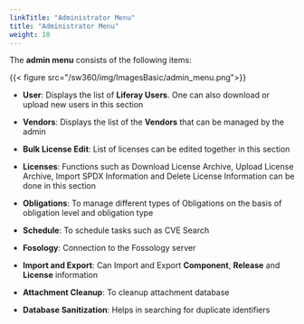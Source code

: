 ```yaml
---
linkTitle: "Administrator Menu"
title: "Administrator Menu"
weight: 10
---
```


The **admin menu** consists of the following items:

{{< figure src="/sw360/img/ImagesBasic/admin_menu.png">}}

- **User**: Displays the list of **Liferay Users**. One can also download or upload new users in this section

- **Vendors**: Displays the list of the **Vendors** that can be managed by the admin

- **Bulk License Edit**: List of licenses can be edited together in this section

- **Licenses**: Functions such as Download License Archive, Upload License Archive, Import SPDX Information and Delete License Information can be done in this section

- **Obligations**: To manage different types of Obligations on the basis of obligation level and obligation type

- **Schedule**: To schedule tasks such as CVE Search

- **Fosology**: Connection to the Fossology server

- **Import and Export**: Can Import and Export **Component**, **Release** and **License** information

- **Attachment Cleanup**: To cleanup attachment database

- **Database Sanitization**: Helps in searching for duplicate identifiers
